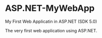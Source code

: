 # ASP.NET-MyWebApp
My First Web Applicatin in ASP.NET (SDK 5.0)

The very first web application using ASP.NET.
